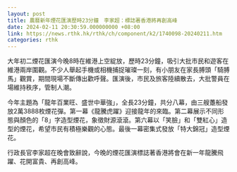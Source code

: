 ```yaml
---
layout: post
title: 農曆新年煙花匯演歷時23分鐘　李家超：標誌著香港將再創高峰
date: 2024-02-11 20:30:59.000000000 +08:00
link: https://news.rthk.hk/rthk/ch/component/k2/1740098-20240211.htm
categories: rthk
---
```


大年初二煙花匯演今晚8時在維港上空綻放，歷時23分鐘，吸引大批市民和遊客在維港兩岸圍觀。不少人舉起手機或相機捕捉璀璨一刻，有小朋友在家長膊頭「騎膊馬」觀賞，期間現場不斷傳出歡呼聲。匯演後，市民及旅客陸續散去，大批警員在場維持秩序，管制人潮。

今年主題為「龍年百業旺、盛世中華強」，全長23分鐘，共分八幕，由三艘躉船發放2萬3888枚煙花彈。第一幕《龍騰虎躍》迎接龍年的來臨。第二幕展示不同形態與顏色的「8」字造型煙花，象徵財源滾滾。第六幕以「笑臉」和「雙紅心」造型的煙花，希望市民有積極樂觀的心態。最後一幕密集式發放「特大錦冠」造型煙花。

行政長官李家超在晚會致辭說，今晚的煙花匯演標誌著香港將會在新一年龍騰飛躍、花開富貴、再創高峰。

